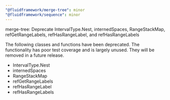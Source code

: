 ```yaml
---
"@fluidframework/merge-tree": minor
"@fluidframework/sequence": minor
---
```


merge-tree: Deprecate IntervalType.Nest, internedSpaces, RangeStackMap, refGetRangeLabels, refHasRangeLabel, and refHasRangeLabels

The following classes and functions have been deprecated. The functionality has poor test coverage and is largely
unused. They will be removed in a future release.

- IntervalType.Nest
- internedSpaces
- RangeStackMap
- refGetRangeLabels
- refHasRangeLabel
- refHasRangeLabels
